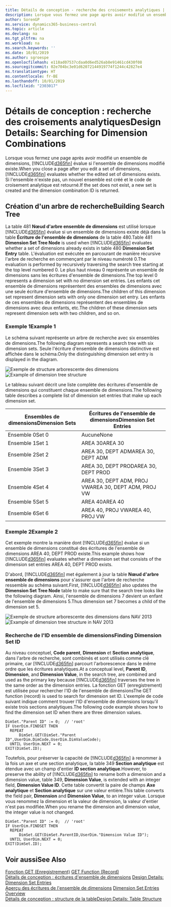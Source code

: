 ```yaml
---
title: Détails de conception - recherche des croisements analytiques | Microsoft Docs
description: Lorsque vous fermez une page après avoir modifié un ensemble de dimensions, Business Central évalue si l'ensemble de dimensions modifié existe. Si l'ensemble n'existe pas, un nouvel ensemble est créé et le code de croisement analytique est retourné.
author: SorenGP
ms.service: dynamics365-business-central
ms.topic: article
ms.devlang: na
ms.tgt_pltfrm: na
ms.workload: na
ms.search.keywords: ''
ms.date: 10/01/2019
ms.author: sgroespe
ms.openlocfilehash: e118ad07537cdaa0d6ed526ab8e91461cd430f08
ms.sourcegitcommit: 02e704bc3e01d62072144919774f1244c42827e4
ms.translationtype: HT
ms.contentlocale: fr-BE
ms.lasthandoff: 10/01/2019
ms.locfileid: "2303017"
---
```

# <a name="design-details-searching-for-dimension-combinations"></a><span data-ttu-id="f43dc-104">Détails de conception : recherche des croisements analytiques</span><span class="sxs-lookup"><span data-stu-id="f43dc-104">Design Details: Searching for Dimension Combinations</span></span>
<span data-ttu-id="f43dc-105">Lorsque vous fermez une page après avoir modifié un ensemble de dimensions, [!INCLUDE[d365fin](includes/d365fin_md.md)] évalue si l'ensemble de dimensions modifié existe.</span><span class="sxs-lookup"><span data-stu-id="f43dc-105">When you close a page after you edit a set of dimensions, [!INCLUDE[d365fin](includes/d365fin_md.md)] evaluates whether the edited set of dimensions exists.</span></span> <span data-ttu-id="f43dc-106">Si l'ensemble n'existe pas, un nouvel ensemble est créé et le code de croisement analytique est retourné.</span><span class="sxs-lookup"><span data-stu-id="f43dc-106">If the set does not exist, a new set is created and the dimension combination ID is returned.</span></span>  

## <a name="building-search-tree"></a><span data-ttu-id="f43dc-107">Création d'un arbre de recherche</span><span class="sxs-lookup"><span data-stu-id="f43dc-107">Building Search Tree</span></span>  
 <span data-ttu-id="f43dc-108">La table 481 **Nœud d'arbre ensemble de dimensions** est utilisé lorsque [!INCLUDE[d365fin](includes/d365fin_md.md)] évalue si un ensemble de dimensions existe déjà dans la table **Écriture de l'ensemble de dimensions** de la table 480.</span><span class="sxs-lookup"><span data-stu-id="f43dc-108">Table 481 **Dimension Set Tree Node** is used when [!INCLUDE[d365fin](includes/d365fin_md.md)] evaluates whether a set of dimensions already exists in table 480 **Dimension Set Entry** table.</span></span> <span data-ttu-id="f43dc-109">L'évaluation est exécutée en parcourant de manière récursive l'arbre de recherche en commençant par le niveau numéroté 0.</span><span class="sxs-lookup"><span data-stu-id="f43dc-109">The evaluation is performed by recursively traversing the search tree starting at the top level numbered 0.</span></span> <span data-ttu-id="f43dc-110">Le plus haut niveau 0 représente un ensemble de dimensions sans les écritures d'ensemble de dimensions.</span><span class="sxs-lookup"><span data-stu-id="f43dc-110">The top level 0 represents a dimension set with no dimension set entries.</span></span> <span data-ttu-id="f43dc-111">Les enfants cet ensemble de dimensions représentent des ensembles de dimensions avec une seule écriture d'ensemble de dimensions.</span><span class="sxs-lookup"><span data-stu-id="f43dc-111">The children of this dimension set represent dimension sets with only one dimension set entry.</span></span> <span data-ttu-id="f43dc-112">Les enfants de ces ensembles de dimensions représentent des ensembles de dimensions avec deux enfants, etc.</span><span class="sxs-lookup"><span data-stu-id="f43dc-112">The children of these dimension sets represent dimension sets with two children, and so on.</span></span>  

### <a name="example-1"></a><span data-ttu-id="f43dc-113">Exemple 1</span><span class="sxs-lookup"><span data-stu-id="f43dc-113">Example 1</span></span>  
 <span data-ttu-id="f43dc-114">Le schéma suivant représente un arbre de recherche avec six ensembles de dimensions.</span><span class="sxs-lookup"><span data-stu-id="f43dc-114">The following diagram represents a search tree with six dimension sets.</span></span> <span data-ttu-id="f43dc-115">Seule l'écriture d'ensemble de dimensions distinctive est affichée dans le schéma.</span><span class="sxs-lookup"><span data-stu-id="f43dc-115">Only the distinguishing dimension set entry is displayed in the diagram.</span></span>  

 <span data-ttu-id="f43dc-116">![Exemple de structure arborescente des dimensions](media/nav2013_dimension_tree.png "Exemple de structure arborescente des dimensions")</span><span class="sxs-lookup"><span data-stu-id="f43dc-116">![Example of dimension tree structure](media/nav2013_dimension_tree.png "Example of dimension tree structure")</span></span>  

 <span data-ttu-id="f43dc-117">Le tableau suivant décrit une liste complète des écritures d'ensemble de dimensions qui constituent chaque ensemble de dimensions.</span><span class="sxs-lookup"><span data-stu-id="f43dc-117">The following table describes a complete list of dimension set entries that make up each dimension set.</span></span>  

|<span data-ttu-id="f43dc-118">Ensembles de dimensions</span><span class="sxs-lookup"><span data-stu-id="f43dc-118">Dimension Sets</span></span>|<span data-ttu-id="f43dc-119">Écritures de l'ensemble de dimensions</span><span class="sxs-lookup"><span data-stu-id="f43dc-119">Dimension Set Entries</span></span>|  
|--------------------|---------------------------|  
|<span data-ttu-id="f43dc-120">Ensemble 0</span><span class="sxs-lookup"><span data-stu-id="f43dc-120">Set 0</span></span>|<span data-ttu-id="f43dc-121">Aucune</span><span class="sxs-lookup"><span data-stu-id="f43dc-121">None</span></span>|  
|<span data-ttu-id="f43dc-122">Ensemble 1</span><span class="sxs-lookup"><span data-stu-id="f43dc-122">Set 1</span></span>|<span data-ttu-id="f43dc-123">AREA 30</span><span class="sxs-lookup"><span data-stu-id="f43dc-123">AREA 30</span></span>|  
|<span data-ttu-id="f43dc-124">Ensemble 2</span><span class="sxs-lookup"><span data-stu-id="f43dc-124">Set 2</span></span>|<span data-ttu-id="f43dc-125">AREA 30, DEPT ADM</span><span class="sxs-lookup"><span data-stu-id="f43dc-125">AREA 30, DEPT ADM</span></span>|  
|<span data-ttu-id="f43dc-126">Ensemble 3</span><span class="sxs-lookup"><span data-stu-id="f43dc-126">Set 3</span></span>|<span data-ttu-id="f43dc-127">AREA 30, DEPT PROD</span><span class="sxs-lookup"><span data-stu-id="f43dc-127">AREA 30, DEPT PROD</span></span>|  
|<span data-ttu-id="f43dc-128">Ensemble 4</span><span class="sxs-lookup"><span data-stu-id="f43dc-128">Set 4</span></span>|<span data-ttu-id="f43dc-129">AREA 30, DEPT ADM, PROJ VW</span><span class="sxs-lookup"><span data-stu-id="f43dc-129">AREA 30, DEPT ADM, PROJ VW</span></span>|  
|<span data-ttu-id="f43dc-130">Ensemble 5</span><span class="sxs-lookup"><span data-stu-id="f43dc-130">Set 5</span></span>|<span data-ttu-id="f43dc-131">AREA 40</span><span class="sxs-lookup"><span data-stu-id="f43dc-131">AREA 40</span></span>|  
|<span data-ttu-id="f43dc-132">Ensemble 6</span><span class="sxs-lookup"><span data-stu-id="f43dc-132">Set 6</span></span>|<span data-ttu-id="f43dc-133">AREA 40, PROJ VW</span><span class="sxs-lookup"><span data-stu-id="f43dc-133">AREA 40, PROJ VW</span></span>|  

### <a name="example-2"></a><span data-ttu-id="f43dc-134">Exemple 2</span><span class="sxs-lookup"><span data-stu-id="f43dc-134">Example 2</span></span>  
 <span data-ttu-id="f43dc-135">Cet exemple montre la manière dont [!INCLUDE[d365fin](includes/d365fin_md.md)] évalue si un ensemble de dimensions constitué des écritures de l'ensemble de dimensions AREA 40, DEPT PROD existe.</span><span class="sxs-lookup"><span data-stu-id="f43dc-135">This example shows how [!INCLUDE[d365fin](includes/d365fin_md.md)] evaluates whether a dimension set that consists of the dimension set entries AREA 40, DEPT PROD exists.</span></span>  

 <span data-ttu-id="f43dc-136">D'abord, [!INCLUDE[d365fin](includes/d365fin_md.md)] met également à jour la table **Nœud d'arbre ensemble de dimensions** pour s'assurer que l'arbre de recherche ressemble au schéma suivant.</span><span class="sxs-lookup"><span data-stu-id="f43dc-136">First, [!INCLUDE[d365fin](includes/d365fin_md.md)] also updates the **Dimension Set Tree Node** table to make sure that the search tree looks like the following diagram.</span></span> <span data-ttu-id="f43dc-137">Ainsi, l'ensemble de dimensions 7 devient un enfant de l'ensemble de dimensions 5.</span><span class="sxs-lookup"><span data-stu-id="f43dc-137">Thus dimension set 7 becomes a child of the dimension set 5.</span></span>  

 <span data-ttu-id="f43dc-138">![Exemple de structure arborescente des dimensions dans NAV 2013](media/nav2013_dimension_tree_example2.png "Exemple de structure arborescente des dimensions dans NAV 2013")</span><span class="sxs-lookup"><span data-stu-id="f43dc-138">![Example of dimension tree structure in NAV 2013](media/nav2013_dimension_tree_example2.png "Example of dimension tree structure in NAV 2013")</span></span>  

### <a name="finding-dimension-set-id"></a><span data-ttu-id="f43dc-139">Recherche de l'ID ensemble de dimensions</span><span class="sxs-lookup"><span data-stu-id="f43dc-139">Finding Dimension Set ID</span></span>  
 <span data-ttu-id="f43dc-140">Au niveau conceptuel, **Code parent**, **Dimension** et **Section analytique**, dans l'arbre de recherche, sont combinés et sont utilisés comme clé primaire, car [!INCLUDE[d365fin](includes/d365fin_md.md)] parcourt l'arborescence dans le même ordre que les écritures analytiques.</span><span class="sxs-lookup"><span data-stu-id="f43dc-140">At a conceptual level, **Parent ID**, **Dimension**, and **Dimension Value**, in the search tree, are combined and used as the primary key because [!INCLUDE[d365fin](includes/d365fin_md.md)] traverses the tree in the same order as the dimension entries.</span></span> <span data-ttu-id="f43dc-141">La fonction GET (enregistrement) est utilisée pour rechercher l'ID de l'ensemble de dimensions</span><span class="sxs-lookup"><span data-stu-id="f43dc-141">The GET function (record) is used to search for dimension set ID.</span></span> <span data-ttu-id="f43dc-142">L'exemple de code suivant indique comment trouver l'ID d'ensemble de dimensions lorsqu'il existe trois sections analytiques.</span><span class="sxs-lookup"><span data-stu-id="f43dc-142">The following code example shows how to find the dimension set ID when there are three dimension values.</span></span>  

```  
DimSet."Parent ID" := 0;  // 'root'  
IF UserDim.FINDSET THEN  
  REPEAT  
      DimSet.GET(DimSet."Parent ID",UserDim.DimCode,UserDim.DimValueCode);  
  UNTIL UserDim.NEXT = 0;  
EXIT(DimSet.ID);  

```  

<span data-ttu-id="f43dc-143">Toutefois, pour préserver la capacité de [!INCLUDE[d365fin](includes/d365fin_md.md)] à renommer à la fois un axe et une section analytique, la table 349 **Section analytique** est étendue avec un champ d'entier **ID section analytique**.</span><span class="sxs-lookup"><span data-stu-id="f43dc-143">However, to preserve the ability of [!INCLUDE[d365fin](includes/d365fin_md.md)] to rename both a dimension and a dimension value, table 349, **Dimension Value**, is extended with an integer field, **Dimension Value ID**.</span></span> <span data-ttu-id="f43dc-144">Cette table convertit la paire de champs **Axe analytique** et **Section analytique** sur une valeur entière.</span><span class="sxs-lookup"><span data-stu-id="f43dc-144">This table converts the field pair, **Dimension** and **Dimension Value**, to an integer value.</span></span> <span data-ttu-id="f43dc-145">Lorsque vous renommez la dimension et la valeur de dimension, la valeur d'entier n'est pas modifiée.</span><span class="sxs-lookup"><span data-stu-id="f43dc-145">When you rename the dimension and dimension value, the integer value is not changed.</span></span>  

```  
DimSet."Parent ID" := 0;  // 'root'  
IF UserDim.FINDSET THEN  
  REPEAT  
      DimSet.GET(DimSet.ParentID,UserDim."Dimension Value ID");  
  UNTIL UserDim.NEXT = 0;  
EXIT(DimSet.ID);  

```  

## <a name="see-also"></a><span data-ttu-id="f43dc-146">Voir aussi</span><span class="sxs-lookup"><span data-stu-id="f43dc-146">See Also</span></span>  
 <span data-ttu-id="f43dc-147">[Fonction GET (Enregistrement)](/dynamics-nav/GET-Function--Record-)  </span><span class="sxs-lookup"><span data-stu-id="f43dc-147">[GET Function (Record)](/dynamics-nav/GET-Function--Record-)  </span></span>  
 <span data-ttu-id="f43dc-148">[Détails de conception : écritures d'ensemble de dimensions](design-details-dimension-set-entries.md) </span><span class="sxs-lookup"><span data-stu-id="f43dc-148">[Design Details: Dimension Set Entries](design-details-dimension-set-entries.md) </span></span>  
 <span data-ttu-id="f43dc-149">[Aperçu des écritures de l'ensemble de dimensions](design-details-dimension-set-entries-overview.md) </span><span class="sxs-lookup"><span data-stu-id="f43dc-149">[Dimension Set Entries Overview](design-details-dimension-set-entries-overview.md) </span></span>  
 [<span data-ttu-id="f43dc-150">Détails de conception : structure de la table</span><span class="sxs-lookup"><span data-stu-id="f43dc-150">Design Details: Table Structure</span></span>](design-details-table-structure.md)   
 
